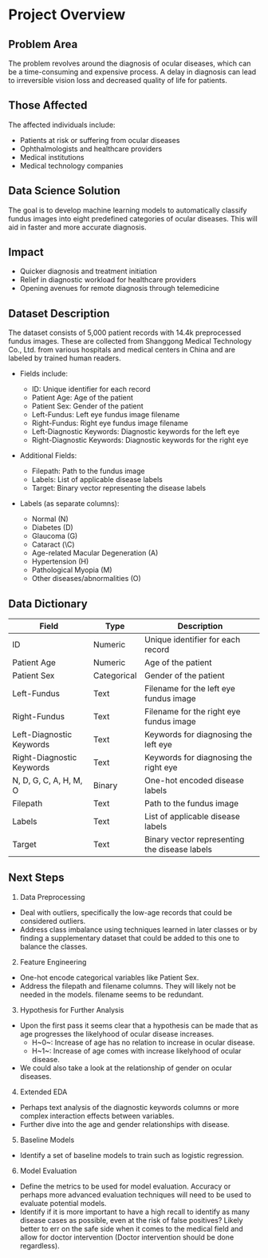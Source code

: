 # Project Overview 

## Problem Area
The problem revolves around the diagnosis of ocular diseases, which can be a time-consuming and expensive process. A delay in diagnosis can lead to irreversible vision loss and decreased quality of life for patients.

## Those Affected
The affected individuals include:

- Patients at risk or suffering from ocular diseases
- Ophthalmologists and healthcare providers
- Medical institutions
- Medical technology companies

## Data Science Solution
The goal is to develop machine learning models to automatically classify fundus images into eight predefined categories of ocular diseases. This will aid in faster and more accurate diagnosis.

## Impact
- Quicker diagnosis and treatment initiation
- Relief in diagnostic workload for healthcare providers
- Opening avenues for remote diagnosis through telemedicine

## Dataset Description
The dataset consists of 5,000 patient records with 14.4k preprocessed fundus images. These are collected from Shanggong Medical Technology Co., Ltd. from various hospitals and medical centers in China and are labeled by trained human readers.

- Fields include:
    - ID: Unique identifier for each record
    - Patient Age: Age of the patient
    - Patient Sex: Gender of the patient
    - Left-Fundus: Left eye fundus image filename
    - Right-Fundus: Right eye fundus image filename
    - Left-Diagnostic Keywords: Diagnostic keywords for the left eye
    - Right-Diagnostic Keywords: Diagnostic keywords for the right eye
    
- Additional Fields:
    - Filepath: Path to the fundus image
    - Labels: List of applicable disease labels
    - Target: Binary vector representing the disease labels
    
- Labels (as separate columns):
    - Normal (N)
    - Diabetes (D)
    - Glaucoma (G)
    - Cataract \(\C)
    - Age-related Macular Degeneration (A)
    - Hypertension (H)
    - Pathological Myopia (M)
    - Other diseases/abnormalities (O)
    
## Data Dictionary

| Field                    | Type         | Description                                        |
|--------------------------|--------------|----------------------------------------------------|
| ID                       | Numeric      | Unique identifier for each record                  |
| Patient Age              | Numeric      | Age of the patient                                 |
| Patient Sex              | Categorical  | Gender of the patient                              |
| Left-Fundus              | Text         | Filename for the left eye fundus image             |
| Right-Fundus             | Text         | Filename for the right eye fundus image            |
| Left-Diagnostic Keywords | Text         | Keywords for diagnosing the left eye               |
| Right-Diagnostic Keywords| Text         | Keywords for diagnosing the right eye              |
| N, D, G, C, A, H, M, O   | Binary       | One-hot encoded disease labels                     |
| Filepath                 | Text         | Path to the fundus image                           |
| Labels                   | Text         | List of applicable disease labels                  |
| Target                   | Text         | Binary vector representing the disease labels      |

## Next Steps 
1. Data Preprocessing
- Deal with outliers, specifically the low-age records that could be considered outliers.
- Address class imbalance using techniques learned in later classes or by finding a supplementary dataset that could be added to this one to balance the classes.
2. Feature Engineering
- One-hot encode categorical variables like Patient Sex.
- Address the filepath and filename columns. They will likely not be needed in the models. filename seems to be redundant. 
3. Hypothesis for Further Analysis
- Upon the first pass it seems clear that a hypothesis can be made that as age progresses the likelyhood of ocular disease increases. 
    - H~0~: Increase of age has no relation to increase in ocular disease. 
    - H~1~: Increase of age comes with increase likelyhood of ocular disease. 
- We could also take a look at the relationship of gender on ocular diseases. 
4. Extended EDA
- Perhaps text analysis of the diagnostic keywords columns or more complex interaction effects between variables.
- Further dive into the age and gender relationships with disease.
5. Baseline Models
- Identify a set of baseline models to train such as logistic regression. 
6. Model Evaluation
- Define the metrics to be used for model evaluation. Accuracy or perhaps more advanced evaluation techniques will need to be used to evaluate potential models. 
- Identify if it is more important to have a high recall to identify as many disease cases as possible, even at the risk of false positives? Likely better to err on the safe side when it comes to the medical field and allow for doctor intervention (Doctor intervention should be done regardless). 